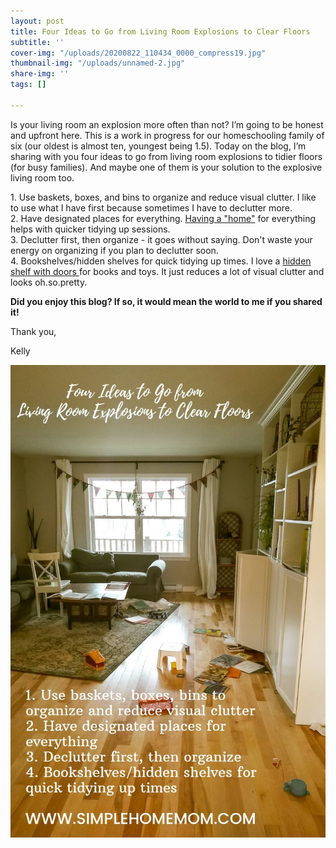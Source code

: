 ```yaml
---
layout: post
title: Four Ideas to Go from Living Room Explosions to Clear Floors
subtitle: ''
cover-img: "/uploads/20200822_110434_0000_compress19.jpg"
thumbnail-img: "/uploads/unnamed-2.jpg"
share-img: ''
tags: []

---
```

Is your living room an explosion more often than not? I’m going to be honest and upfront here. This is a work in progress for our homeschooling family of six (our oldest is almost ten, youngest being 1.5). Today on the blog, I’m sharing with you four ideas to go from living room explosions to tidier floors (for busy families). And maybe one of them is your solution to the explosive living room too.  
  
1\. Use baskets, boxes, and bins to organize and reduce visual clutter. I like to use what I have first because sometimes I have to declutter more.  
2\. Have designated places for everything. [Having a "home"](https://konmari.com/how-to-eliminate-clutter/) for everything helps with quicker tidying up sessions.  
3\. Declutter first, then organize - it goes without saying. Don't waste your energy on organizing if you plan to declutter soon.  
4\. Bookshelves/hidden shelves for quick tidying up times. I love a [hidden shelf with doors ](https://www.ikea.com/ca/en/p/billy-bookcase-white-00263850/)for books and toys. It just reduces a lot of visual clutter and looks oh.so.pretty.  
  
  
**Did you enjoy this blog? If so, it would mean the world to me if you shared it!**

Thank you,

Kelly

![A picture of our living room with clutter on the floor.](/uploads/unnamed-2.jpg "livingroom")
